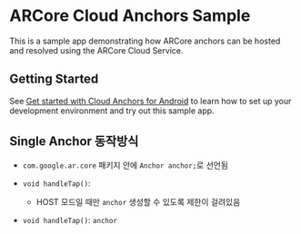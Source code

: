 # ARCore Cloud Anchors Sample

This is a sample app demonstrating how ARCore anchors can be hosted and resolved
using the ARCore Cloud Service.

## Getting Started

 See [Get started with Cloud Anchors for Android](https://developers.google.com/ar/develop/java/cloud-anchors/cloud-anchors-quickstart-android)
 to learn how to set up your development environment and try out this sample app.


## Single Anchor 동작방식
- `com.google.ar.core` 패키지 안에 `Anchor anchor;`로 선언됨
- `void handleTap()`: 
  - HOST 모드일 때만 `anchor` 생성할 수 있도록 제한이 걸려있음
  
- `void handleTap()`: `anchor`